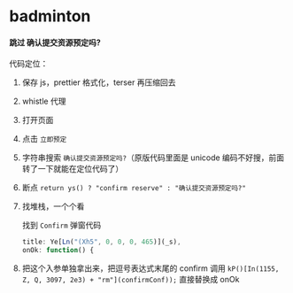 # badminton

#### 跳过 确认提交资源预定吗?
代码定位：
1. 保存 js，prettier 格式化，terser 再压缩回去
2. whistle 代理
3. 打开页面
4. 点击 `立即预定`
5. 字符串搜索 `确认提交资源预定吗?`（原版代码里面是 unicode 编码不好搜，前面转了一下就能在定位代码了）
6. 断点 `return ys() ? "confirm reserve" : "确认提交资源预定吗?"`
7. 找堆栈，一个个看
    
    找到 `Confirm` 弹窗代码
    ```js
    title: Ye[Ln("(Xh5", 0, 0, 0, 465)](_s),
    onOk: function() {
    ```
8. 把这个入参单独拿出来，把逗号表达式末尾的 confirm 调用 `kP()[In(1155, Z, Q, 3097, 2e3) + "rm"](confirmConf));` 直接替换成 onOk
